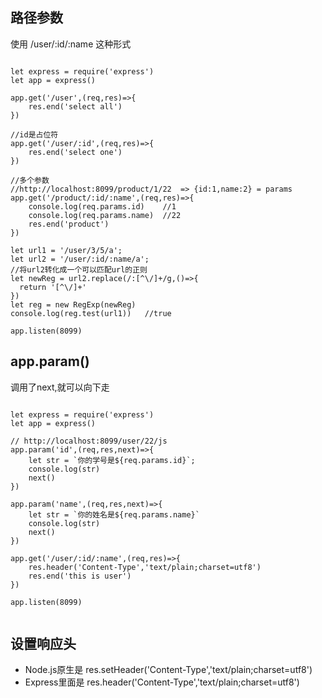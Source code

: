 
## 路径参数

使用 /user/:id/:name 这种形式

```

let express = require('express')
let app = express()

app.get('/user',(req,res)=>{
    res.end('select all')
})

//id是占位符
app.get('/user/:id',(req,res)=>{
    res.end('select one')
})

//多个参数
//http://localhost:8099/product/1/22  => {id:1,name:2} = params
app.get('/product/:id/:name',(req,res)=>{
    console.log(req.params.id)    //1
    console.log(req.params.name)  //22
    res.end('product')
})

let url1 = '/user/3/5/a';
let url2 = '/user/:id/:name/a';
//将url2转化成一个可以匹配url的正则
let newReg = url2.replace(/:[^\/]+/g,()=>{
  return '[^\/]+'
})
let reg = new RegExp(newReg)
console.log(reg.test(url1))   //true

app.listen(8099)

```


## app.param()

调用了next,就可以向下走

```

let express = require('express')
let app = express()

// http://localhost:8099/user/22/js
app.param('id',(req,res,next)=>{
    let str = `你的学号是${req.params.id}`;
    console.log(str)
    next()
})

app.param('name',(req,res,next)=>{
    let str = `你的姓名是${req.params.name}`
    console.log(str)
    next()
})

app.get('/user/:id/:name',(req,res)=>{
    res.header('Content-Type','text/plain;charset=utf8')
    res.end('this is user')
})

app.listen(8099)


```

## 设置响应头

* Node.js原生是  res.setHeader('Content-Type','text/plain;charset=utf8')
* Express里面是  res.header('Content-Type','text/plain;charset=utf8')

